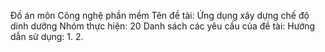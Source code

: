 Đồ án môn Công nghệ phần mềm
Tên đề tài: Ứng dụng xây dựng chế độ dinh dưỡng 
Nhóm thực hiện: 20
Danh sách các yêu cầu của đề tài:
Hướng dẫn sử dụng:
1.
2.

